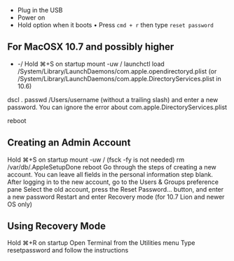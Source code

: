 * Plug in the USB
* Power on
* Hold option when it boots
• Press `cmd + r` then type `reset password`

## For MacOSX 10.7 and possibly higher
- -/ Hold ⌘+S on startup
mount -uw /
launchctl load /System/Library/LaunchDaemons/com.apple.opendirectoryd.plist 
(or /System/Library/LaunchDaemons/com.apple.DirectoryServices.plist in 10.6)

dscl . passwd /Users/username (without a trailing slash) and enter a new password. You can ignore the error about com.apple.DirectoryServices.plist

reboot

## Creating an Admin Account
Hold ⌘+S on startup
mount -uw / (fsck -fy is not needed)
rm /var/db/.AppleSetupDone
reboot
Go through the steps of creating a new account. You can leave all fields in the personal information step blank.
After logging in to the new account, go to the Users & Groups preference pane
Select the old account, press the Reset Password... button, and enter a new password
Restart and enter Recovery mode (for 10.7 Lion and newer OS only)

## Using Recovery Mode
Hold ⌘+R on startup
Open Terminal from the Utilities menu
Type resetpassword and follow the instructions
